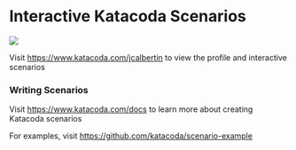 # Interactive Katacoda Scenarios

[![](http://shields.katacoda.com/katacoda/jcalbertin/count.svg)](https://www.katacoda.com/jcalbertin "Get your profile on Katacoda.com")

Visit https://www.katacoda.com/jcalbertin to view the profile and interactive scenarios

### Writing Scenarios
Visit https://www.katacoda.com/docs to learn more about creating Katacoda scenarios

For examples, visit https://github.com/katacoda/scenario-example
